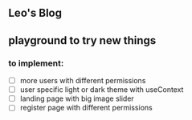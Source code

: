 ## Leo's Blog

## playground to try new things

### to implement:

- [ ] more users with different permissions
- [ ] user specific light or dark theme with useContext
- [ ] landing page with big image slider
- [ ] register page with different permissions

